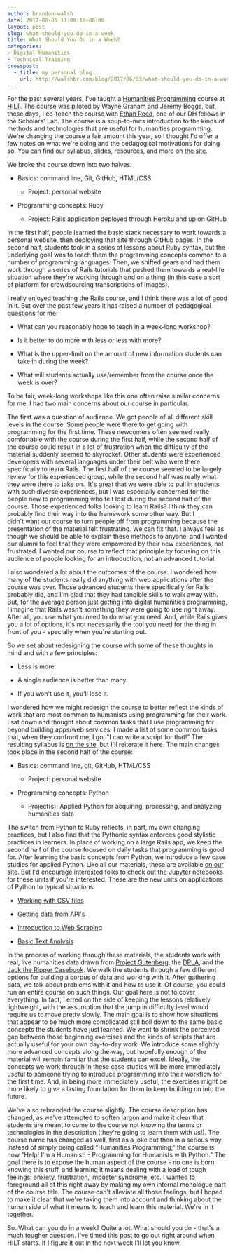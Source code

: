 ```yaml
---
author: brandon-walsh
date: 2017-06-05 11:00:10+00:00
layout: post
slug: what-should-you-do-in-a-week
title: What Should You Do in a Week?
categories:
- Digital Humanities
- Technical Training
crosspost:
  - title: my personal blog
    url: http://walshbr.com/blog/2017/06/03/what-should-you-do-in-a-week/
---
```


For the past several years, I've taught a [Humanities Programming](http://humanitiesprogramming.github.io) course at [HILT](http://www.dhtraining.org/). The course was piloted by Wayne Graham and Jeremy Boggs, but, these days, I co-teach the course with [Ethan Reed](http://scholarslab.org/people/ethan-reed/), one of our DH fellows in the Scholars' Lab. The course is a soup-to-nuts introduction to the kinds of methods and technologies that are useful for humanities programming. We're changing the course a fair amount this year, so I thought I'd offer a few notes on what we're doing and the pedagogical motivations for doing so. You can find our syllabus, slides, resources, and more on [the site](https://humanitiesprogramming.github.io/syllabus/).

We broke the course down into two halves:




  * Basics: command line, Git, GitHub, HTML/CSS


    * Project: personal website





  * Programming concepts: Ruby


    * Project: Rails application deployed through Heroku and up on GitHub





In the first half, people learned the basic stack necessary to work towards a personal website, then deploying that site through GitHub pages. In the second half, students took in a series of lessons about Ruby syntax, but the underlying goal was to teach them the programming concepts common to a number of programming languages. Then, we shifted gears and had them work through a series of Rails tutorials that pushed them towards a real-life situation where they're working through and on a thing (in this case a sort of platform for crowdsourcing transcriptions of images).

I really enjoyed teaching the Rails course, and I think there was a lot of good in it. But over the past few years it has raised a number of pedagogical questions for me:


  * What can you reasonably hope to teach in a week-long workshop?


  * Is it better to do more with less or less with more?


  * What is the upper-limit on the amount of new information students can take in during the week?


  * What will students actually use/remember from the course once the week is over?


To be fair, week-long workshops like this one often raise similar concerns for me. I had two main concerns about our course in particular.

The first was a question of audience. We got people of all different skill levels in the course. Some people were there to get going with programming for the first time. These newcomers often seemed really comfortable with the course during the first half, while the second half of the course could result in a lot of frustration when the difficulty of the material suddenly seemed to skyrocket. Other students were experienced developers with several languages under their belt who were there specifically to learn Rails. The first half of the course seemed to be largely review for this experienced group, while the second half was really what they were there to take on.  It's great that we were able to pull in students with such diverse experiences, but I was especially concerned for the people new to programming who felt lost during the second half of the course. Those experienced folks looking to learn Rails? I think they can probably find their way into the framework some other way. But I didn't want our course to turn people off from programming because the presentation of the material felt frustrating. We can fix that. I always feel as though we should be able to explain these methods to anyone, and I wanted our alumni to feel that they were empowered by their new experiences, not frustrated. I wanted our course to reflect that principle by focusing on this audience of people looking for an introduction, not an advanced tutorial.

I also wondered a lot about the outcomes of the course. I wondered how many of the students really did anything with web applications after the course was over. Those advanced students there specifically for Rails probably did, and I'm glad that they had tangible skills to walk away with. But, for the average person just getting into digital humanities programming, I imagine that Rails wasn't something they were going to use right away. After all, you use what you need to do what you need. And, while Rails gives you a lot of options, it's not necessarily the tool you need for the thing in front of you - specially when you're starting out.

So we set about redesigning the course with some of these thoughts in mind and with a few principles:


  * Less is more.


  * A single audience is better than many.


  * If you won't use it, you'll lose it.


I wondered how we might redesign the course to better reflect the kinds of work that are most common to humanists using programming for their work. I sat down and thought about common tasks that I use programming for beyond building apps/web services. I made a list of some common tasks that, when they confront me, I go, "I can write a script for that!" The resulting syllabus is [on the site](https://humanitiesprogramming.github.io/syllabus/), but I'll reiterate it here. The main changes took place in the second half of the course:




  * Basics: command line, git, GitHub, HTML/CSS


    * Project: personal website





  * Programming concepts: Python


    * Project(s): Applied Python for acquiring, processing, and analyzing humanities data





The switch from Python to Ruby reflects, in part, my own changing practices, but I also find that the Pythonic syntax enforces good stylistic practices in learners. In place of working on a large Rails app, we keep the second half of the course focused on daily tasks that programming is good for. After learning the basic concepts from Python, we introduce a few case studies for applied Python. Like all our materials, these are available [on our site](http://humanitiesprogramming.github.io/resources/). But I'd encourage interested folks to check out the Jupyter notebooks for these units if you're interested. These are the new units on applications of Python to typical situations:




  * [Working with CSV files](https://nbviewer.jupyter.org/github/humanitiesprogramming/humanitiesprogramming.github.io/blob/master/python/notebooks/working-with-csv.ipynb)


  * [Getting data from API's](https://nbviewer.jupyter.org/github/humanitiesprogramming/humanitiesprogramming.github.io/blob/master/python/notebooks/working-with-apis.ipynb)


  * [Introduction to Web Scraping](https://nbviewer.jupyter.org/github/humanitiesprogramming/humanitiesprogramming.github.io/blob/master/python/notebooks/intro-to-scraping.ipynb)


  * [Basic Text Analysis](https://nbviewer.jupyter.org/github/humanitiesprogramming/humanitiesprogramming.github.io/blob/master/python/notebooks/text-analysis.ipynb)


In the process of working through these materials, the students work with real, live humanities data drawn from [Project Gutenberg](https://www.gutenberg.org/), the [DPLA](https://dp.la/), and the [Jack the Ripper Casebook](http://www.casebook.org/press_reports/). We walk the students through a few different options for building a corpus of data and working with it. After gathering data, we talk about problems with it and how to use it. Of course, you could run an entire course on such things. Our goal here is not to cover everything. In fact, I erred on the side of keeping the lessons relatively lightweight, with the assumption that the jump in difficulty level would require us to move pretty slowly. The main goal is to show how situations that appear to be much more complicated still boil down to the same basic concepts the students have just learned. We want to shrink the perceived gap between those beginning exercises and the kinds of scripts that are actually useful for your own day-to-day work. We introduce some slightly more advanced concepts along the way, but hopefully enough of the material will remain familiar that the students can excel. Ideally, the concepts we work through in these case studies will be more immediately useful to someone trying to introduce programming into their workflow for the first time. And, in being more immediately useful, the exercises might be more likely to give a lasting foundation for them to keep building on into the future.

We've also rebranded the course slightly. The course description has changed, as we've attempted to soften jargon and make it clear that students are meant to come to the course not knowing the terms or technologies in the description (they're going to learn them with us!). The course name has changed as well, first as a joke but then in a serious way. Instead of simply being called "Humanities Programming," the course is now "Help! I'm a Humanist! - Programming for Humanists with Python." The goal there is to expose the human aspect of the course - no one is born knowing this stuff, and learning it means dealing with a load of tough feelings: anxiety, frustration, imposter syndrome, etc. I wanted to foreground all of this right away by making my own internal monologue part of the course title. The course can't alleviate all those feelings, but I hoped to make it clear that we're taking them into account and thinking about the human side of what it means to teach and learn this material. We're in it together.

So. What can you do in a week? Quite a lot. What should you do - that's a much tougher question. I've timed this post to go out right around when HILT starts. If I figure it out in the next week I'll let you know.
